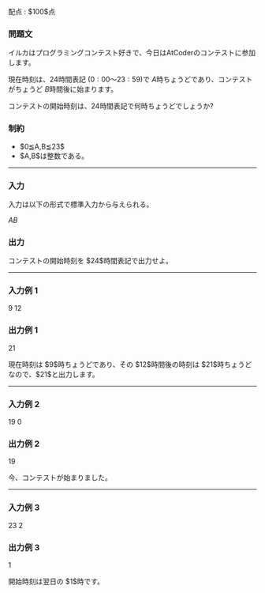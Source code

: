 
<div>

<span>

<span>

<p>
配点 : $100$点
</p>

<div>

<section>

### **問題文**

<p>
イルカはプログラミングコンテスト好きで、今日はAtCoderのコンテストに参加します。

現在時刻は、$24$時間表記 $(0:00〜23:59)$で $A$時ちょうどであり、コンテストがちょうど $B$時間後に始まります。 

コンテストの開始時刻は、$24$時間表記で何時ちょうどでしょうか?  
</p>

</section>

</div>

<div>

<section>

### **制約**

<ul>

<li>
$0≦A,B≦23$
</li>

<li>
$A,B$は整数である。
</li>

</ul>

</section>

</div>

---

<div>

<div>

<section>

### **入力**

<p>
入力は以下の形式で標準入力から与えられる。
</p>

<div>

$A$$B$
</div>

</section>

</div>

<div>

<section>

### **出力**

<p>
コンテストの開始時刻を $24$時間表記で出力せよ。 
</p>

</section>

</div>

</div>

---

<div>

<section>

### **入力例 1**

<div>

9 12

</div>

</section>

</div>

<div>

<section>

### **出力例 1**

<div>

21

</div>

<p>
現在時刻は $9$時ちょうどであり、その $12$時間後の時刻は $21$時ちょうどなので、$21$と出力します。  
</p>

</section>

</div>

---

<div>

<section>

### **入力例 2**

<div>

19 0

</div>

</section>

</div>

<div>

<section>

### **出力例 2**

<div>

19

</div>

<p>
今、コンテストが始まりました。
</p>

</section>

</div>

---

<div>

<section>

### **入力例 3**

<div>

23 2

</div>

</section>

</div>

<div>

<section>

### **出力例 3**

<div>

1

</div>

<p>
開始時刻は翌日の $1$時です。
</p>

</section>

</div>

</span>

</span>

</div>
